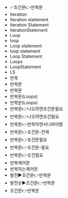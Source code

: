 ﻿- ✅조건문👉반복문
- Iteration
- Iteration statement
- Iteration Statement
- IterationStatement
- Loop
- loop
- Loop statement
- loop statement
- Loop Statement
- Loops
- LoopStatement
- LS
- 반복
- 반복문
- 반복문
- 반복문(Loops)
- 반복문(Loops)
- 반복문👉나오려면조건문필요
- 반복문👉나오려면조건필요
- 반복문👉반복하면서나와야함
- 반복문👉조건문-전제
- 반복문👉조건문필요
- 반복문👉조건문-필요
- 반복문👉조건필요
- 반복제어문
- 반복하는제어문
- 발전▶️조건문👉반복문
- 발전순▶️조건문👉반복문
- 조건문👉반복문
